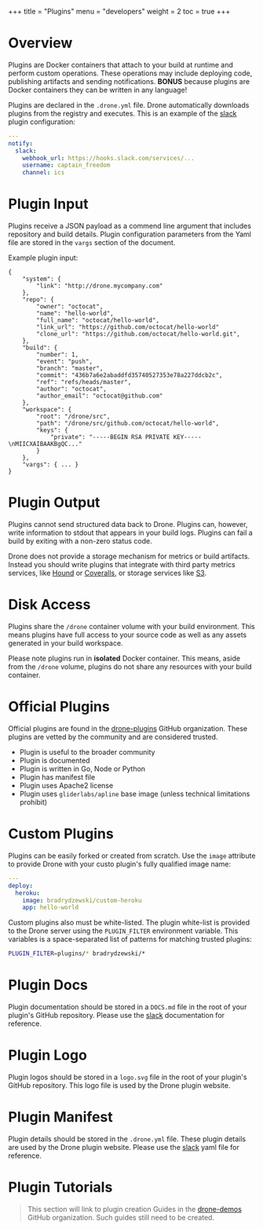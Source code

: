 +++
title = "Plugins"
menu = "developers"
weight = 2
toc = true
+++

# Overview

Plugins are Docker containers that attach to your build at runtime and perform custom operations. These operations may include deploying code, publishing artifacts and sending notifications. __BONUS__ because plugins are Docker containers they can be written in any language!

Plugins are declared in the `.drone.yml` file. Drone automatically downloads plugins from the registry and executes. This is an example of the [slack](../../plugins/slack) plugin configuration:

```yaml
---
notify:
  slack:
    webhook_url: https://hooks.slack.com/services/...
    username: captain_freedom
    channel: ics
```

# Plugin Input

Plugins receive a JSON payload as a commend line argument that includes repository and build details. Plugin configuration parameters from the Yaml file are stored in the `vargs` section of the document.

Example plugin input:

```
{
    "system": {
        "link": "http://drone.mycompany.com"
    },
    "repo": {
        "owner": "octocat",
        "name": "hello-world",
        "full_name": "octocat/hello-world",
        "link_url": "https://github.com/octocat/hello-world"
        "clone_url": "https://github.com/octocat/hello-world.git",
    },
    "build": {
        "number": 1,
        "event": "push",
        "branch": "master",
        "commit": "436b7a6e2abaddfd35740527353e78a227ddcb2c",
        "ref": "refs/heads/master",
        "author": "octocat",
        "author_email": "octocat@github.com"
    },
    "workspace": {
        "root": "/drone/src",
        "path": "/drone/src/github.com/octocat/hello-world",
        "keys": {
            "private": "-----BEGIN RSA PRIVATE KEY-----\nMIICXAIBAAKBgQC..."
        }
    },
    "vargs": { ... }
}
```

# Plugin Output

Plugins cannot send structured data back to Drone. Plugins can, however, write information to stdout that appears in your build logs. Plugins can fail a build by exiting with a non-zero status code.

Drone does not provide a storage mechanism for metrics or build artifacts. Instead you should write plugins that integrate with third party metrics services, like [Hound](https://houndci.com) or [Coveralls](https://coveralls.io), or storage services like [S3](../../s3).

# Disk Access

Plugins share the `/drone` container volume with your build environment. This means plugins have full access to your source code as well as any assets generated in your build workspace.

Please note plugins run in __isolated__ Docker container. This means, aside from the `/drone` volume, plugins do not share any resources with your build container.

# Official Plugins

Official plugins are found in the [drone-plugins](https://github.com/drone-plugins) GitHub organization. These plugins are vetted by the community and are considered trusted.

* Plugin is useful to the broader community
* Plugin is documented
* Plugin is written in Go, Node or Python
* Plugin has manifest file
* Plugin uses Apache2 license
* Plugin uses `gliderlabs/apline` base image (unless technical limitations prohibit)

# Custom Plugins

Plugins can be easily forked or created from scratch. Use the `image` attribute to provide Drone with your custo plugin's fully qualified image name:

```yaml
---
deploy:
  heroku:
    image: bradrydzewski/custom-heroku
    app: hello-world
```

Custom plugins also must be white-listed. The plugin white-list is provided to the Drone server using the `PLUGIN_FILTER` environment variable. This variables is a space-separated list of patterns for matching trusted plugins:

```bash
PLUGIN_FILTER=plugins/* bradrydzewski/*
```

# Plugin Docs

Plugin documentation should be stored in a `DOCS.md` file in the root of your plugin's GitHub repository. Please use the [slack](https://github.com/drone-plugins/drone-slack/blob/master/DOCS.md) documentation for reference.

# Plugin Logo

Plugin logos should be stored in a `logo.svg` file in the root of your plugin's GitHub repository. This logo file is used by the Drone plugin website.

# Plugin Manifest

Plugin details should be stored in the `.drone.yml` file. These plugin details are used by the Drone plugin website. Please use the [slack](https://github.com/drone-plugins/drone-slack/blob/master/.drone.yml) yaml file for reference.

# Plugin Tutorials

> This section will link to plugin creation Guides in the [drone-demos](https://github.com/drone-demos) GitHub organization. Such guides still need to be created.
